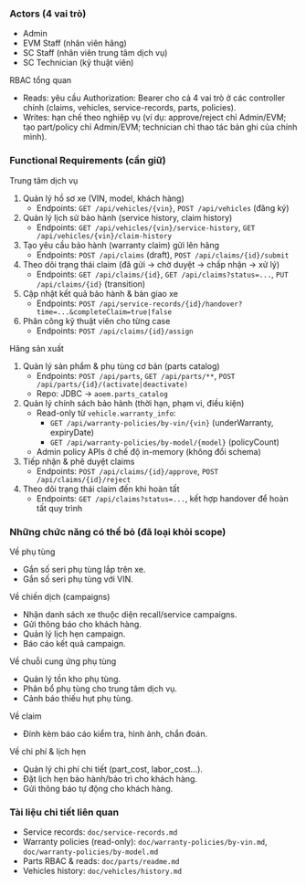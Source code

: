 ### Actors (4 vai trò)

- Admin
- EVM Staff (nhân viên hãng)
- SC Staff (nhân viên trung tâm dịch vụ)
- SC Technician (kỹ thuật viên)

RBAC tổng quan

- Reads: yêu cầu Authorization: Bearer <token> cho cả 4 vai trò ở các controller chính (claims, vehicles, service-records, parts, policies).
- Writes: hạn chế theo nghiệp vụ (ví dụ: approve/reject chỉ Admin/EVM; tạo part/policy chỉ Admin/EVM; technician chỉ thao tác bản ghi của chính mình).

### Functional Requirements (cần giữ)

Trung tâm dịch vụ

1. Quản lý hồ sơ xe (VIN, model, khách hàng)
   - Endpoints: `GET /api/vehicles/{vin}`, `POST /api/vehicles` (đăng ký)
2. Quản lý lịch sử bảo hành (service history, claim history)
   - Endpoints: `GET /api/vehicles/{vin}/service-history`, `GET /api/vehicles/{vin}/claim-history`
3. Tạo yêu cầu bảo hành (warranty claim) gửi lên hãng
   - Endpoints: `POST /api/claims` (draft), `POST /api/claims/{id}/submit`
4. Theo dõi trạng thái claim (đã gửi → chờ duyệt → chấp nhận → xử lý)
   - Endpoints: `GET /api/claims/{id}`, `GET /api/claims?status=...`, `PUT /api/claims/{id}` (transition)
5. Cập nhật kết quả bảo hành & bàn giao xe
   - Endpoints: `POST /api/service-records/{id}/handover?time=...&completeClaim=true|false`
6. Phân công kỹ thuật viên cho từng case
   - Endpoints: `POST /api/claims/{id}/assign`

Hãng sản xuất

1. Quản lý sản phẩm & phụ tùng cơ bản (parts catalog)
   - Endpoints: `POST /api/parts`, `GET /api/parts/**`, `POST /api/parts/{id}/(activate|deactivate)`
   - Repo: JDBC → `aoem.parts_catalog`
2. Quản lý chính sách bảo hành (thời hạn, phạm vi, điều kiện)
   - Read-only từ `vehicle.warranty_info`:
     - `GET /api/warranty-policies/by-vin/{vin}` (underWarranty, expiryDate)
     - `GET /api/warranty-policies/by-model/{model}` (policyCount)
   - Admin policy APIs ở chế độ in-memory (không đổi schema)
3. Tiếp nhận & phê duyệt claims
   - Endpoints: `POST /api/claims/{id}/approve`, `POST /api/claims/{id}/reject`
4. Theo dõi trạng thái claim đến khi hoàn tất
   - Endpoints: `GET /api/claims?status=...`, kết hợp handover để hoàn tất quy trình

### Những chức năng có thể bỏ (đã loại khỏi scope)

Về phụ tùng

- Gắn số seri phụ tùng lắp trên xe.
- Gắn số seri phụ tùng với VIN.

Về chiến dịch (campaigns)

- Nhận danh sách xe thuộc diện recall/service campaigns.
- Gửi thông báo cho khách hàng.
- Quản lý lịch hẹn campaign.
- Báo cáo kết quả campaign.

Về chuỗi cung ứng phụ tùng

- Quản lý tồn kho phụ tùng.
- Phân bổ phụ tùng cho trung tâm dịch vụ.
- Cảnh báo thiếu hụt phụ tùng.

Về claim

- Đính kèm báo cáo kiểm tra, hình ảnh, chẩn đoán.

Về chi phí & lịch hẹn

- Quản lý chi phí chi tiết (part_cost, labor_cost…).
- Đặt lịch hẹn bảo hành/bảo trì cho khách hàng.
- Gửi thông báo tự động cho khách hàng.

### Tài liệu chi tiết liên quan

- Service records: `doc/service-records.md`
- Warranty policies (read-only): `doc/warranty-policies/by-vin.md`, `doc/warranty-policies/by-model.md`
- Parts RBAC & reads: `doc/parts/readme.md`
- Vehicles history: `doc/vehicles/history.md`
